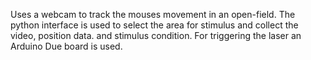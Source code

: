 Uses a webcam to track the mouses movement in an open-field. 
The python interface is used to select the area for stimulus and collect the video, position data. and stimulus condition.
For triggering the laser an Arduino Due board is used.

